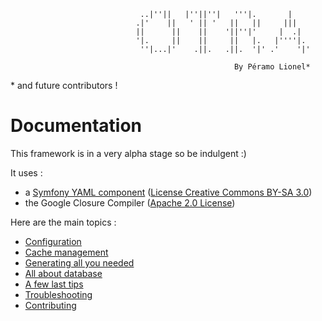                         
                                 ..|''||   |''||''|   '''|.       |     
                                .|'    ||   ' || '   ||   ||     |||    
                                ||      ||    ||    '||''|'     |  .|   
                                '|.     ||    ||     ||   |.   |''''|.  
                                 ''|...|'    .||.   .||.  '|' .'    '|'                  
                                                                                               
                                                      By Péramo Lionel*

\* and future contributors !

# Documentation

This framework is in a very alpha stage so be indulgent :)

It uses :

- a [Symfony YAML component](https://symfony.com/doc/current/components/yaml.html) ([License Creative Commons BY-SA 3.0](https://creativecommons.org/licenses/by-sa/3.0/))
- the Google Closure Compiler ([Apache 2.0 License](https://www.apache.org/licenses/LICENSE-2.0))

Here are the main topics :
 
- [Configuration](doc/configuration.md "Server configuration (Apache/Nginx) and project configuration")
- [Cache management](doc/cacheManagement.md)
- [Generating all you needed](doc/codeGeneration.md "Routes, class mapping generation, PHP optimization and optimized assets generation")
- [All about database](doc/database.md "Database schema configuration and its fixtures")
- [A few last tips](doc/lastTips.md)
- [Troubleshooting](doc/troubleShooting.md)
- [Contributing](doc/contributing.md "Some guidelines and OTRA code philosophy")